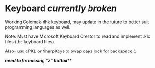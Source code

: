 # Keyboard *currently broken*

Working Colemak-dhk keyboard, may update in the future to better suit programming languages as well.

Note: Must have Microsoft Keyboard Creator to read and implement .klc files (the keyboard files)

Also- use ePKL or SharpKeys to swap caps lock for backspace (:


*****need to fix missing "z" button*******
